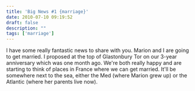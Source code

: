 ```yaml
---
title: 'Big News #1 {marriage}'
date: 2010-07-10 09:19:52
draft: false
description: ""
tags: ['marriage']
---
```


I have some really fantastic news to share with you. Marion and I are going to get married. I proposed at the top of Glastonbury Tor on our 3-year anniversary which was one month ago. We're both really happy and are starting to think of places in France where we can get married. It'll be somewhere next to the sea, either the Med (where Marion grew up) or the Atlantic (where her parents live now).